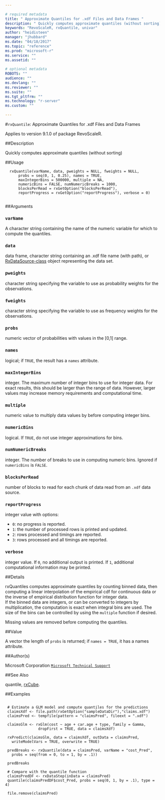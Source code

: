 ```yaml
--- 
 
# required metadata 
title: " Approximate Quantiles for .xdf Files and Data Frames " 
description: " Quickly computes approximate quantiles (without sorting) " 
keywords: "RevoScaleR, rxQuantile, univar" 
author: "heidisteen" 
manager: "jhubbard" 
ms.date: "04/18/2017" 
ms.topic: "reference" 
ms.prod: "microsoft-r" 
ms.service: "" 
ms.assetid: "" 
 
# optional metadata 
ROBOTS: "" 
audience: "" 
ms.devlang: "" 
ms.reviewer: "" 
ms.suite: "" 
ms.tgt_pltfrm: "" 
ms.technology: "r-server" 
ms.custom: "" 
 
--- 
```

 
 
 #`rxQuantile`:  Approximate Quantiles for .xdf Files and Data Frames 

 Applies to version 9.1.0 of package RevoScaleR.
 
 ##Description
 
Quickly computes approximate quantiles (without sorting)
 
 
 ##Usage

```   
  rxQuantile(varName, data, pweights = NULL, fweights = NULL,
      probs = seq(0, 1, 0.25), names = TRUE,
      maxIntegerBins = 500000, multiple = NA, 
      numericBins = FALSE, numNumericBreaks = 1000,
      blocksPerRead = rxGetOption("blocksPerRead"),
      reportProgress = rxGetOption("reportProgress"), verbose = 0) 
 
```
 
 
 ##Arguments

   
    
 ### `varName`
  A character string containing the name of the numeric variable for which to compute the quantiles.  
  
    
 ### `data`
  data frame, character string containing an .xdf file name (with path), or  [RxDataSource-class](RxDataSource-class.md) object representing the data set.  
  
  
    
 ### `pweights`
  character string specifying the variable to use as probability weights for the observations.  
  
  
    
 ### `fweights`
  character string specifying the variable to use as frequency weights for the observations.  
  
  
    
 ### `probs`
  numeric vector of probabilities with values in the [0,1] range.  
  
    
 ### `names`
  logical; if `TRUE`, the result has a `names` attribute.   
  
  
    
 ### `maxIntegerBins`
  integer. The maximum number of integer bins to use for integer data.  For exact results, this should be larger than the range of data.   However, larger values may increase memory requirements and computational time.  
  
    
 ### `multiple`
  numeric value to multiply data values by before computing integer bins.  
  
    
 ### `numericBins`
  logical. If `TRUE`, do not use integer approximations for bins.  
  
  
    
 ### `numNumericBreaks`
  integer.  The number of breaks to use in computing numeric bins. Ignored if `numericBins` is `FALSE`.  
  
  
    
 ### `blocksPerRead`
  number of blocks to read for each chunk of data read from an `.xdf` data source.  
  
  
    
 ### `reportProgress`
  integer value with options:  
*   `0`: no progress is reported. 
*   `1`: the number of processed rows is printed and updated. 
*   `2`: rows processed and timings are reported. 
*   `3`: rows processed and all timings are reported. 
  
  
  
    
 ### `verbose`
 integer value. If `0`, no additional output is printed.  If `1`, additional computational information may be printed.            
  
  
 
 
 ##Details
 
rxQuantiles computes approximate quantiles by counting binned data, then
computing a linear interpolation of the empirical cdf for continuous data
or the inverse of empirical distribution function for integer data.  
If the binned data are integers, or can be converted to integers by multiplication,
the computation is exact when integral bins are used.
The size of the bins can be controlled by using the `multiple` function if desired.

Missing values are removed before computing the quantiles.
 
 
 ##Value
 
A vector the length of `probs` is returned; if `names = TRUE`, it has a names attribute. 
 
 ##Author(s)
 
Microsoft Corporation [`Microsoft Technical Support`](https://go.microsoft.com/fwlink/?LinkID=698556&clcid=0x409)

 
 
 
 ##See Also
 
quantile,
[rxCube](../../r-reference/revoscaler/rxcube.md).
   
 ##Examples

 ```
   
  # Estimate a GLM model and compute quantiles for the predictions
  claimsXdf <- file.path(rxGetOption("sampleDataDir"),"claims.xdf")
  claimsPred <- tempfile(pattern = "claimsPred", fileext = ".xdf")
  
  claimsGlm <- rxGlm(cost ~ age + car.age + type, family = Gamma,
   			    dropFirst = TRUE, data = claimsXdf)
  
  rxPredict(claimsGlm, data = claimsXdf, outData = claimsPred,
  	writeModelVars = TRUE, overwrite = TRUE)
  
  predBreaks <- rxQuantile(data = claimsPred, varName = "cost_Pred",
  	probs = seq(from = 0, to = 1, by = .1))
  	
  predBreaks
  
  # Compare with the quantile function
  claimsPredDF <- rxDataStep(inData = claimsPred)
  quantile(claimsPredDF$cost_Pred, probs = seq(0, 1, by = .1), type = 4)
  
  file.remove(claimsPred)
 
```
 
 
 
